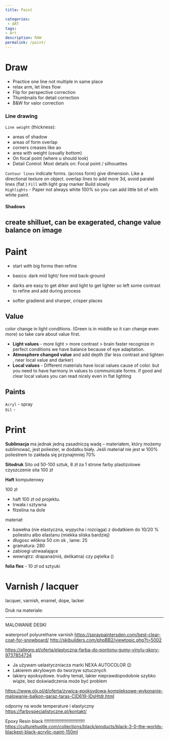 ```yaml
---
title: Paint

categories:
 - ART
tags:
- Art
description: RAW
permalink: /paint/
---
```








# Draw

- Practice one line not multiple in same place
- relax arm, let lines flow  
- Flip  for perspective correction   
- Thumbnails for detail correction   
- B&W for valor correction  

###  Line drawing

`Line weight` (thickness):
- areas of shadow
- areas of form overlap
- corners creases like ao
- area with weight  (usually bottom)
- On focal point (where u should look)
- Detail Control: Most details on: Focal point / silhouettes

`Contour lines` indicate forms. (across form) give dimension. Like a directional texture on object. overlap lines to add more 3d, avoid paralel lines (flat )
`Fill` with light gray marker Build slowly  
`Highlights` - Paper not always white 100% so you can add little bit of   with white paint.


#### Shadows
create shilluet, can be exagerated, change value balance on image
---

# Paint


- start with big forms then refine
- basics: dark mid light/ fore mid back-ground   

- darks are easy to get drker and light to get lighter so left some contrast to refine and add during process
- softer gradiend and sharper, crisper places  


## Value
color change in light conditions.  (Green is in middle so it can change even more) so take care about value first.

- **Light values** - more light > more contrast > brain faster recognize in perfect conditions we have balance because of eye adaptation.
- **Atmosphere changed value** and add depth  (far less contrast and lighten , near local value and darker)
- **Local values** - Different materials have local values  cause of color.
but you need to have harmony in values to  communicate forms. if good and clear local values  you can read nicely even in flat lighting




## Paints
`Acryl` - spray   
`Oil` -  


# Print



**Sublimacja** ma jednak jedną zasadniczą wadę – materiałem, który możemy sublimować, jest poliester, w dodatku biały. Jeśli materiał nie jest w 100% poliestrem to zakłada się przynajmniej 70%





**Sitodruk**
Sito od 50-100 sztuk, 8 zł za 1 strone
farby plastizolowe
czyszczenie sita 100 zł

**Haft** komputerowy

100 zł

- haft 100 zł od projektu.
- trwała i sztywna
- flizelina na dole

materiał:
- bawełna (nie elastyczna, wypycha i rozciąga) z dodatkiem do 10/20 % poliestru  albo elastanu (miekka sliska bardziej)
- długosc włókna 50 cm ok , lame: 25
- gramatura: 280
- zabioegi utrwaalające
- wewnątrz: drapana(miś, delikatna) czy pętelka ()


**folia flex** - 10 zł od sztyuki




# Varnish / lacquer
 lacquer, varnish, enamel, dope, lacker


Druk na materiale:



----------------

MALOWANIE DESKI


waterproof polyurethane varnish
https://spraypaintersden.com/best-clear-coat-for-snowboard/
http://skibuilders.com/phpBB2/viewtopic.php?t=5002

https://allegro.pl/oferta/elastyczna-farba-do-pontonu-gumy-vinylu-skory-9737854734
- Ja używam uelastyczniacza marki NEXA AUTOCOLOR :wink:
- Lakierem akrylowym do tworzyw sztucznych
- lakiery epoksydowe. trudny temat, lakier nieprawdopodobnie szybko wiąże, bez doświadczenia może być problem

https://www.olx.pl/d/oferta/zywica-epoksydowa-kompleksowe-wykonanie-malowanie-balkon-garaz-taras-CID619-IDsHtdr.html

odporny na wode temperature i elastyczny
https://farbyspecjalistyczne.pl/kontakt/

Epoxy Resin black !!!!!!!!!!!!!!!!!!!!!!!!!!!!!!!!
https://culturehustle.com/collections/black/products/black-3-0-the-worlds-blackest-black-acrylic-paint-150ml
